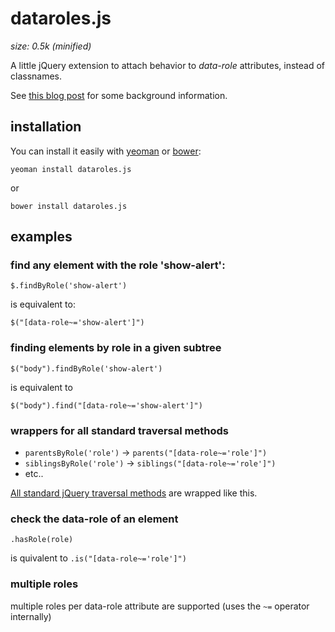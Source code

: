 # dataroles.js
_size: 0.5k (minified)_

A little jQuery extension to attach behavior to _data-role_ attributes, instead of classnames.

See [this blog post](http://blog.realstuffforabstractpeople.com/post/31753521367/classnames-for-styling-data-attributes-for-behavior) for some background information.

## installation
You can install it easily with [yeoman]() or [bower](http://twitter.github.com/bower/):

    yeoman install dataroles.js

or

    bower install dataroles.js

## examples


### find any element with the role 'show-alert':

  `$.findByRole('show-alert')`

is equivalent to:

  `$("[data-role~='show-alert']")`


### finding elements by role in a given subtree

  `$("body").findByRole('show-alert')`

is equivalent to

  `$("body").find("[data-role~='show-alert']")`



### wrappers for all standard traversal methods

*   `parentsByRole('role')` -> `parents("[data-role~='role']")`
*   `siblingsByRole('role')` -> `siblings("[data-role~='role']")`
*   etc..

[All standard jQuery traversal methods](http://api.jquery.com/category/traversing/) are wrapped like this.

### check the data-role of an element
`.hasRole(role)`

is quivalent to `.is("[data-role~='role']")`

### multiple roles
multiple roles per data-role attribute are supported (uses the `~=` operator internally)


